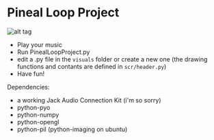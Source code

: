 Pineal Loop Project
===================

![alt tag](https://raw.githubusercontent.com/edne/PinealLoopProject/master/icon.png)

* Play your music
* Run PinealLoopProject.py
* edit a .py file in the `visuals` folder or create a new one
(the drawing functions and contants are defined in `scr/header.py`)
* Have fun!


Dependencies:
* a working Jack Audio Connection Kit (i'm so sorry)
* python-pyo
* python-numpy
* python-opengl
* python-pil (python-imaging on ubuntu)
